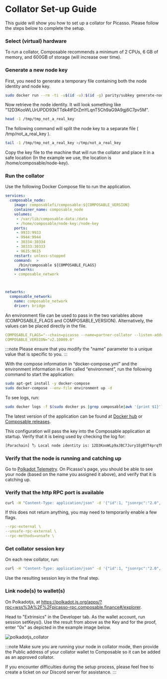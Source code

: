 # Collator Set-up Guide


This guide will show you how to set up a collator for Picasso. Please follow the steps below to complete the setup.

### Select (virtual) hardware

To run a collator, Composable recommends a minimum of 2 CPUs, 6 GB of memory, and 600GB of storage (will increase over time).

### Generate a new node key

First, you need to generate a temporary file containing both the node identity and node key.

```sh
sudo docker run --rm -ti -u$(id -u):$(id -g) parity/subkey generate-node-key > /tmp/tmp_not_a_real_key
```

Now retrieve the node identity. It will look something like "12D3KooWLUrUPDD93kTTdk4tFDrZmYLqnT5Ch9aG9A9gj6C7pv5M".

```sh
head -1 /tmp/tmp_not_a_real_key
```

The following command will split the node key to a separate file ( /tmp/not_a_real_key ).

```sh
tail -1 /tmp/tmp_not_a_real_key >/tmp/not_a_real_key
```

Copy the key file to the machine that will run the collator and place it in a safe location (In the example we use, the location is /home/composable/node-key).

### Run the collator

Use the following Docker Compose file to run the application.

```yml
services:
  composable_node:
    image: composablefi/composable:${COMPOSABLE_VERSION}
    container_name: composable_node
    volumes:
     - /var/lib/composable-data:/data
     - /home/composable/node-key:/node-key
    ports:
     - 9933:9933
     - 9944:9944
     - 30334:30334
     - 30333:30333
     - 9615:9615
    restart: unless-stopped
    command:  >
      /bin/composable ${COMPOSABLE_FLAGS}
    networks:
    - composable_network



networks:
  composable_network:
    name: composable_network
    driver: bridge

```

An environment file can be used to pass in the two variables above (COMPOSABLE_FLAGS and COMPOSABLE_VERSION).  Alternatively, the values can be placed directly in the file.


```yaml
COMPOSABLE_FLAGS="--chain=picasso --name=partner-collator --listen-addr=/ip4/0.0.0.0/tcp/30334 --prometheus-external --prometheus-port 9615 --base-path /data --execution=wasm --collator --pruning=archive --node-key-file=/node-key -- --execution=wasm --listen-addr=/ip4/0.0.0.0/tcp/30333 "
COMPOSABLE_VERSION="v2.10009.0"
```

:::note
Please ensure that you modify the "name" parameter to a unique value that is specific to you.
:::

With the compose information in “docker-compose.yml” and the environment information in a file called “environment”, run the following command to start the application:

```sh
sudo apt-get install -y docker-compose
sudo docker-compose --env-file environment up -d
```

To see logs, run:

```sh
sudo docker logs -f $(sudo docker ps |grep composable|awk '{print $1}')
```

The latest version of the application can be found at [Docker hub] or [Composable releases].

[Docker hub]: https://hub.docker.com/r/composablefi/composable/tags

[Composable releases]: (https://github.com/ComposableFi/composable/releases/)

This configuration will pass the key into the Composable application at startup. Verify that it is being used by checking the log for:

```sh
[Parachain] 🏷 Local node identity is: 12D3KooWLp9aJBC7Jury1EgBYT4prqThmKPyB1Fm2fpBPUok1tKb
```

### Verify that the node is running and catching up
Go to [Polkadot Telemetry](https://telemetry.polkadot.io/#list/0x6811a339673c9daa897944dcdac99c6e2939cc88245ed21951a0a3c9a2be75bc). On Picasso's page, you should be able to see your node (based on the name you assigned it above), and verify that it is catching up.

### Verify that the http RPC port is available

```sh
curl -H "Content-Type: application/json" -d '{"id":1, "jsonrpc":"2.0", "method": "rpc_methods"}' http://127.0.0.1:9933/
```

If this does not return anything, you may need to temporarily enable a few flags.

```yaml
--rpc-external \
--unsafe-rpc-external \
--rpc-methods=unsafe \
```

### Get collator session key

On each new collator, run:

```sh
curl -H "Content-Type: application/json" -d '{"id":1, "jsonrpc":"2.0", "method": "author_rotateKeys" }' http://127.0.0.1:9933/
```

Use the resulting session key in the final step.

### Link node(s) to wallet(s)

On Polkadotjs, at https://polkadot.js.org/apps/?rpc=wss%3A%2F%2Fpicasso-rpc.composable.finance#/explorer. 

Head to "Extrinsics" in the Developer tab. As the wallet account, run session setKeys(). Use the result from above as the Key and for the proof, enter "0x" as depicted in the example image below.

![polkadotjs_collator](./polkadotjs-collator.png)

:::note
Make sure you are running your node in collator mode, then provide the Public address of your collator wallet to Composable so it can be added as an approved collator.  

If you encounter difficulties during the setup process, please feel free to create a ticket on our Discord server for assistance.
:::
